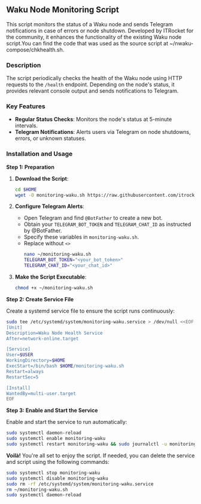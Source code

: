 ## Waku Node Monitoring Script

This script monitors the status of a Waku node and sends Telegram notifications in case of errors or node shutdown. Developed by ITRocket for the community, it enhances the functionality of the existing Waku node script.You can find the code that was used as the source script at ~/nwaku-compose/chkhealth.sh.

### Description

The script periodically checks the health of the Waku node using HTTP requests to the `/health` endpoint. Depending on the node's status, it provides relevant console output and sends notifications to Telegram.

### Key Features

- **Regular Status Checks**: Monitors the node's status at 5-minute intervals.
- **Telegram Notifications**: Alerts users via Telegram on node shutdowns, errors, or unknown statuses.

### Installation and Usage

**Step 1: Preparation**

1. **Download the Script**:
   ```bash
   cd $HOME
   wget -O monitoring-waku.sh https://raw.githubusercontent.com/itrocket-team/testnet_guides/main/waku_monitoring/monitoring-waku.sh
   ```

2. **Configure Telegram Alerts**:
   - Open Telegram and find `@BotFather` to create a new bot.
   - Obtain your `TELEGRAM_BOT_TOKEN` and `TELEGRAM_CHAT_ID` as instructed by @BotFather.
   - Specify these variables in `monitoring-waku.sh`.
   - Replace without `<>`
     ```bash
     nano ~/monitoring-waku.sh
     TELEGRAM_BOT_TOKEN="<your_bot_token>"
     TELEGRAM_CHAT_ID="<your_chat_id>"
     ```

4. **Make the Script Executable**:
   ```bash
   chmod +x ~/monitoring-waku.sh
   ```

**Step 2: Create Service File**

Create a systemd service file to ensure the script runs continuously:

```bash
sudo tee /etc/systemd/system/monitoring-waku.service > /dev/null <<EOF
[Unit]
Description=Waku Node Health Service
After=network-online.target

[Service]
User=$USER
WorkingDirectory=$HOME
ExecStart=/bin/bash $HOME/monitoring-waku.sh
Restart=always
RestartSec=5

[Install]
WantedBy=multi-user.target
EOF
```

**Step 3: Enable and Start the Service**

Enable and start the service to run automatically:

```bash
sudo systemctl daemon-reload
sudo systemctl enable monitoring-waku
sudo systemctl restart monitoring-waku && sudo journalctl -u monitoring-waku -f
```

**Voilà!** You're all set to enjoy the script. If needed, you can delete the service and script using the following commands:

```bash
sudo systemctl stop monitoring-waku
sudo systemctl disable monitoring-waku
sudo rm -rf /etc/systemd/system/monitoring-waku.service
rm ~/monitoring-waku.sh
sudo systemctl daemon-reload
```
